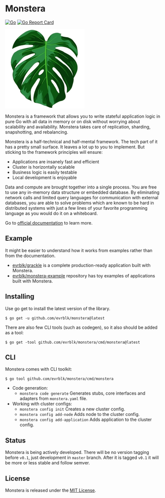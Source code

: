 # Monstera

[![Go](https://github.com/evrblk/monstera/actions/workflows/go.yml/badge.svg)](https://github.com/evrblk/monstera/actions/workflows/go.yml)
[![Go Report Card](https://goreportcard.com/badge/github.com/evrblk/monstera)](https://goreportcard.com/report/github.com/evrblk/monstera)

![Monstera leaf](monstera.jpg)

Monstera is a framework that allows you to write stateful application logic in pure Go with all data in memory or on 
disk without worrying about scalability and availability. Monstera takes care of replication, sharding, snapshotting, 
and rebalancing.

Monstera is a half-technical and half-mental framework. The tech part of it has a pretty small surface. It leaves a 
lot up to you to implement. But sticking to the framework principles will ensure:

* Applications are insanely fast and efficient
* Cluster is horizontally scalable
* Business logic is easily testable
* Local development is enjoyable

Data and compute are brought together into a single process. You are free to use any in-memory data structure or 
embedded database. By eliminating network calls and limited query languages for communication with external databases, 
you are able to solve problems which are known to be hard in distributed systems with just a few lines of your 
favorite programming language as you would do it on a whiteboard.

Go to [official documentation](https://everblack.dev/docs/monstera) to learn more.

## Example

It might be easier to understand how it works from examples rather than from the documentation.

* [evrblk/grackle](https://github.com/evrblk/grackle) is a complete production-ready application built with Monstera.
* [evrblk/monstera-example](https://github.com/evrblk/monstera-example) repository has toy examples of applications 
  built with Monstera.

## Installing

Use go get to install the latest version of the library.

```shell
$ go get -u github.com/evrblk/monstera@latest
```

There are also few CLI tools (such as codegen), so it also should be added as a tool:

```shell
$ go get -tool github.com/evrblk/monstera/cmd/monstera@latest
```

## CLI

Monstera comes with CLI toolkit:

```shell
$ go tool github.com/evrblk/monstera/cmd/monstera
```

* Code generation:
  * `monstera code generate` Generates stubs, core interfaces and adapters from `monstera.yaml` file.
* Working with cluster configs:
  * `monstera config init` Creates a new cluster config.
  * `monstera config add-node` Adds node to the cluster config.
  * `monstera config add-application` Adds application to the cluster config.

## Status

Monstera is being actively developed. There will be no version tagging before `v0.1`, just development in `master` 
branch. After it is tagged `v0.1` it will be more or less stable and follow semver.

## License

Monstera is released under the [MIT License](https://opensource.org/licenses/MIT).

